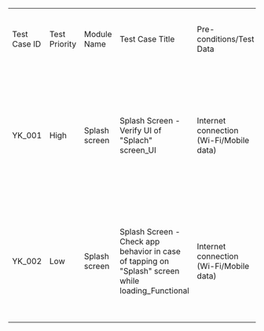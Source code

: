 <table>
    <tr>
        <td>Test Case ID</td>
        <td>Test Priority</td>
        <td>Module Name</td>
        <td>Test Case Title</td>
        <td>Pre-conditions/Test Data</td>
        <td>Test Step</td>
        <td>Expected Result</td>
        <td>Actual result</td>
        <td>Status (Pass, Fail, Not Executed, Blocked, On Hold)</td>
        <td>Test Case designed by</td>
    </tr>
    <tr>
        <td>YK_001</td>
        <td>High</td>
        <td>Splash screen</td>
        <td>Splash Screen - Verify UI of "Splach" screen_UI</td>
        <td>Internet connection (Wi-Fi/Mobile data)</td>
        <td>1- Connect to internet (WiFi/Mobile data) 2- Open "Yallakora" app 3- Check "Splash" screen UI</td>
        <td>1- Internet should be connected successfully 2- "Splash" screen should be displayed 3- "Splash" screen UI should be as in UI document</td>
        <td>Not yet executed</td>
        <td>Not Executed</td>
        <td>Hadeel</td>
    </tr>
    <tr>
        <td>YK_002</td>
        <td>Low</td>
        <td>Splash screen</td>
        <td>Splash Screen - Check app behavior in case of tapping on "Splash" screen while loading_Functional</td>
        <td>Internet connection (Wi-Fi/Mobile data)</td>
        <td>1- Connect to internet (WiFi/Mobile data) 2- Open "Yallakora" app 3- Tap on "Splash" screen while loading</td>
        <td>1- Internet should be connected successfully 2- "Splash" screen should be displayed 3- No action should occur</td>
        <td>Not yet executed</td>
        <td>Not Executed</td>
        <td>Hadeel</td>
    </tr>
</table>